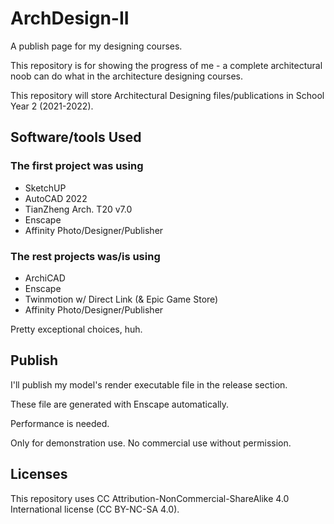 # ArchDesign-II

A publish page for my designing courses.

This repository is for showing the progress of me - a complete architectural noob can do what in the architecture designing courses.

This repository will store Architectural Designing files/publications in School Year 2 (2021-2022).

## Software/tools Used

### The first project was using

- SketchUP
- AutoCAD 2022
- TianZheng Arch. T20 v7.0
- Enscape
- Affinity Photo/Designer/Publisher

### The rest projects was/is using

- ArchiCAD
- Enscape
- Twinmotion w/ Direct Link (& Epic Game Store)
- Affinity Photo/Designer/Publisher

Pretty exceptional choices, huh.

## Publish

I'll publish my model's render executable file in the release section.

These file are generated with Enscape automatically.

Performance is needed.

Only for demonstration use. No commercial use without permission.


## Licenses

This repository uses CC Attribution-NonCommercial-ShareAlike 4.0 International license (CC BY-NC-SA 4.0).
